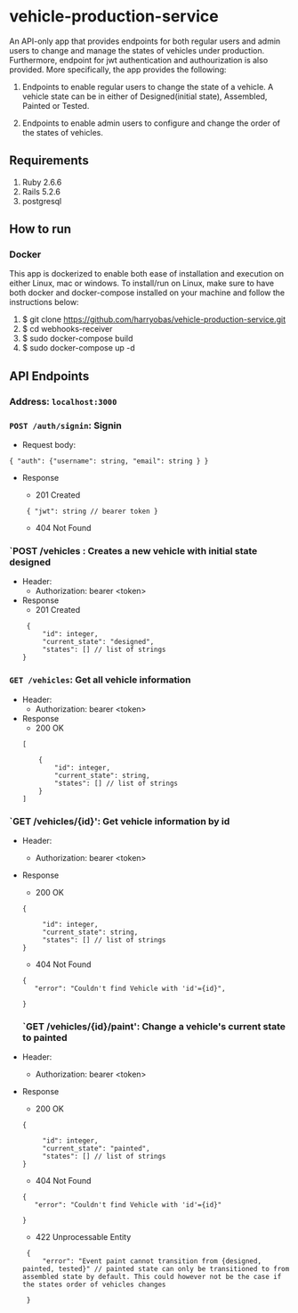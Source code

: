 # vehicle-production-service

An API-only app that provides endpoints for both regular users and admin users to change and manage the states of vehicles under production. Furthermore, endpoint for  jwt authentication and authourization is also provided. More specifically, the app provides the following:

1. Endpoints to enable regular users to change the state of a vehicle. A vehicle state can be in either of Designed(initial state), Assembled, Painted or Tested.

2. Endpoints to enable admin users to configure and change the order of the states of vehicles. 

## Requirements 

1. Ruby 2.6.6 
2. Rails 5.2.6
3. postgresql 

## How to run 

### Docker 

This app is dockerized to enable both ease of installation and execution on either Linux, mac or windows. To install/run on Linux, make sure to have both docker and docker-compose installed on your machine and follow the instructions below:

1. $ git clone https://github.com/harryobas/vehicle-production-service.git
2. $ cd webhooks-receiver
3. $ sudo docker-compose build
4. $ sudo docker-compose up -d


## API Endpoints 

### Address: `localhost:3000`

### `POST /auth/signin`: Signin
  - Request body:

  ```
  { "auth": {"username": string, "email": string } }

  ```
  - Response

    - 201 Created
    ```
     { "jwt": string // bearer token }
    ```
    - 404 Not Found

### `POST /vehicles : Creates a new vehicle with initial state designed
  - Header:
    - Authorization: bearer \<token\>
  - Response
    - 201 Created
    ```
     {
         "id": integer, 
         "current_state": "designed", 
         "states": [] // list of strings
    }
    ```

### `GET /vehicles`: Get all vehicle information
  - Header:
    - Authorization: bearer \<token\>
  - Response
    - 200 OK
    ```
    [

        {
            "id": integer,
            "current_state": string,
            "states": [] // list of strings
        }
    ]

    ```
### `GET /vehicles/{id}': Get vehicle information by id
  - Header:
    - Authorization: bearer \<token\>
  - Response
    - 200 OK
    ```
    {
    
         "id": integer,
         "current_state": string,
         "states": [] // list of strings
    }
    ```
    - 404 Not Found
    ```
    {
       "error": "Couldn't find Vehicle with 'id'={id}",
       
    }
    ```

    ### `GET /vehicles/{id}/paint': Change a vehicle's current state to painted 
  - Header:
    - Authorization: bearer \<token\>
  - Response
    - 200 OK
    ```
    {
    
         "id": integer,
         "current_state": "painted",
         "states": [] // list of strings
    }
    ```
    - 404 Not Found
    ```
    {
       "error": "Couldn't find Vehicle with 'id'={id}"
       
    }
    ```
    - 422 Unprocessable Entity
    ```
     { 
         "error": "Event paint cannot transition from {designed, painted, tested}" // painted state can only be transitioned to from assembled state by default. This could however not be the case if the states order of vehicles changes

     }

    ```
    



 










